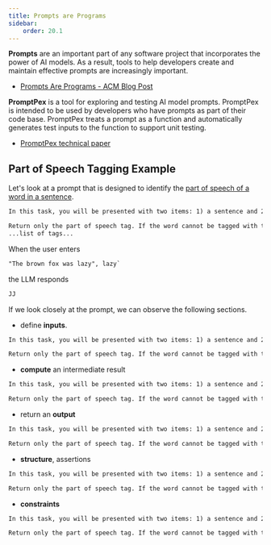 ```yaml
---
title: Prompts are Programs
sidebar:
    order: 20.1
---
```


**Prompts** are an important part of any software project that incorporates
the power of AI models. As a result, tools to help developers create and maintain
effective prompts are increasingly important.

- [Prompts Are Programs - ACM Blog Post](https://blog.sigplan.org/2024/10/22/prompts-are-programs/)

**PromptPex** is a tool for exploring and testing AI model prompts. PromptPex is
intended to be used by developers who have prompts as part of their code base.
PromptPex treats a prompt as a function and automatically generates test inputs
to the function to support unit testing.

- [PromptPex technical paper](http://arxiv.org/abs/2503.05070)

## Part of Speech Tagging Example

Let's look at a prompt that is designed to identify the [part of speech of a word in a sentence](https://github.com/microsoft/promptpex/blob/dev/samples/speech-tag/speech-tag.prompty).

```txt wrap
In this task, you will be presented with two items: 1) a sentence and 2) a word contained in that sentence. You have to determine the part of speech for a given word and return just the tag for the word's part of speech. ​

Return only the part of speech tag. If the word cannot be tagged with the listed tags, return Unknown. If you are unable to tag the word, return CantAnswer.
...list of tags...
```

When the user enters 

```txt
"The brown fox was lazy", lazy`
``` 

the LLM responds 

```txt
JJ
```

If we look closely at the prompt, we can observe the following sections.

- define **inputs**. 

```txt wrap ins="two items: 1) a sentence and 2) a word contained in that sentence"
In this task, you will be presented with two items: 1) a sentence and 2) a word contained in that sentence. You have to determine the part of speech for a given word and return just the tag for the word's part of speech. ​

Return only the part of speech tag. If the word cannot be tagged with the listed tags, return Unknown. If you are unable to tag the word, return CantAnswer.
```

- **compute** an intermediate result

```txt wrap ins="determine the part of speech"
In this task, you will be presented with two items: 1) a sentence and 2) a word contained in that sentence. You have to determine the part of speech for a given word and return just the tag for the word's part of speech. ​

Return only the part of speech tag. If the word cannot be tagged with the listed tags, return Unknown. If you are unable to tag the word, return CantAnswer.
```

- return an **output**

```txt wrap ins="return just the tag for the word's part of speech."
In this task, you will be presented with two items: 1) a sentence and 2) a word contained in that sentence. You have to determine the part of speech for a given word and return just the tag for the word's part of speech. ​

Return only the part of speech tag. If the word cannot be tagged with the listed tags, return Unknown. If you are unable to tag the word, return CantAnswer.
```

- **structure**, assertions

```txt wrap ins="If the word cannot be tagged with the listed tags, return Unknown."
In this task, you will be presented with two items: 1) a sentence and 2) a word contained in that sentence. You have to determine the part of speech for a given word and return just the tag for the word's part of speech. ​

Return only the part of speech tag. If the word cannot be tagged with the listed tags, return Unknown. If you are unable to tag the word, return CantAnswer.
```

- **constraints**

```txt wrap ins="Return only the part of speech tag."
In this task, you will be presented with two items: 1) a sentence and 2) a word contained in that sentence. You have to determine the part of speech for a given word and return just the tag for the word's part of speech. ​

Return only the part of speech tag. If the word cannot be tagged with the listed tags, return Unknown. If you are unable to tag the word, return CantAnswer.
```
